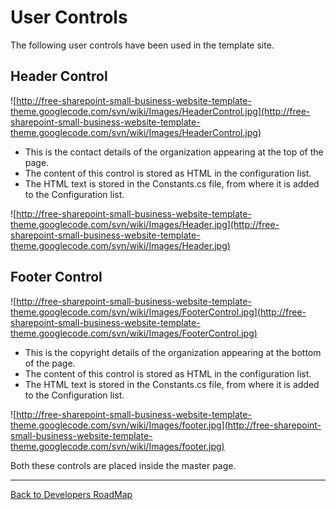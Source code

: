 # User Controls #

The following user controls have been used in the template site.

## **Header Control** ##
![http://free-sharepoint-small-business-website-template-theme.googlecode.com/svn/wiki/Images/HeaderControl.jpg](http://free-sharepoint-small-business-website-template-theme.googlecode.com/svn/wiki/Images/HeaderControl.jpg)
  * This is the contact details of the organization appearing at the top of the page.
  * The content of this control is stored as HTML in the configuration list.
  * The HTML text is stored in the Constants.cs file, from where it is added to the Configuration list.

![http://free-sharepoint-small-business-website-template-theme.googlecode.com/svn/wiki/Images/Header.jpg](http://free-sharepoint-small-business-website-template-theme.googlecode.com/svn/wiki/Images/Header.jpg)

## **Footer Control** ##
![http://free-sharepoint-small-business-website-template-theme.googlecode.com/svn/wiki/Images/FooterControl.jpg](http://free-sharepoint-small-business-website-template-theme.googlecode.com/svn/wiki/Images/FooterControl.jpg)
  * This is the copyright details of the organization appearing at the bottom of the page.
  * The content of this control is stored as HTML in the configuration list.
  * The HTML text is stored in the Constants.cs file, from where it is added to the Configuration list.

![http://free-sharepoint-small-business-website-template-theme.googlecode.com/svn/wiki/Images/footer.jpg](http://free-sharepoint-small-business-website-template-theme.googlecode.com/svn/wiki/Images/footer.jpg)<br />

Both these controls are placed inside the master page.


---

[Back to Developers RoadMap](http://code.google.com/p/free-sharepoint-small-business-website-template-theme/wiki/DeveloperRoadMap)